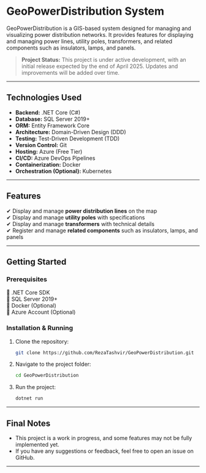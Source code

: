 # **GeoPowerDistribution System**

GeoPowerDistribution is a GIS-based system designed for managing and visualizing power distribution networks. It provides features for displaying and managing power lines, utility poles, transformers, and related components such as insulators, lamps, and panels.

> **Project Status:** This project is under active development, with an initial release expected by the end of April 2025. Updates and improvements will be added over time.

---

## **Technologies Used**

- **Backend:** .NET Core (C#)
- **Database:** SQL Server 2019+
- **ORM:** Entity Framework Core
- **Architecture:** Domain-Driven Design (DDD)
- **Testing:** Test-Driven Development (TDD)
- **Version Control:** Git
- **Hosting:** Azure (Free Tier)
- **CI/CD:** Azure DevOps Pipelines
- **Containerization:** Docker
- **Orchestration (Optional):** Kubernetes

---

## **Features**

✔ Display and manage **power distribution lines** on the map  
✔ Display and manage **utility poles** with specifications  
✔ Display and manage **transformers** with technical details  
✔ Register and manage **related components** such as insulators, lamps, and panels  

---

## **Getting Started**

### **Prerequisites**

🔹 .NET Core SDK  
🔹 SQL Server 2019+  
🔹 Docker (Optional)  
🔹 Azure Account (Optional)  

### **Installation & Running**

1. Clone the repository:  
   ```bash
   git clone https://github.com/RezaTashvir/GeoPowerDistribution.git
   ```
2. Navigate to the project folder:  
   ```bash
   cd GeoPowerDistribution
   ```
3. Run the project:  
   ```bash
   dotnet run
   ```  

---

## **Final Notes**
- This project is a work in progress, and some features may not be fully implemented yet.
- If you have any suggestions or feedback, feel free to open an issue on GitHub.

---


